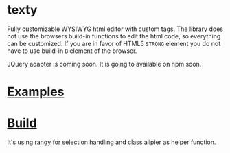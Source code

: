 # texty
Fully customizable WYSIWYG html editor with custom tags.
The library does not use the browsers build-in functions to edit the html code, so everything can be customized. If you are in favor of HTML5 `STRONG` element you do not have to use build-in `B` element of the browser.

JQuery adapter is coming soon.
It is going to available on npm soon.

# [Examples](https://github.com/csutorasr/texty/wiki/examples)

# [Build](https://github.com/csutorasr/texty/wiki/build)

It's using [rangy](https://github.com/timdown/rangy) for selection handling and class allpier as helper function.

